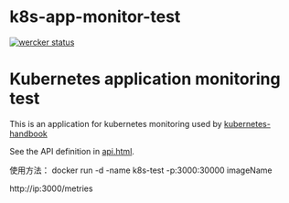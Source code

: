 # k8s-app-monitor-test
[![wercker status](https://app.wercker.com/status/72a4489eb1a5f2c7667b09f235a65fcc/s/master "wercker status")](https://app.wercker.com/project/byKey/72a4489eb1a5f2c7667b09f235a65fcc)

# Kubernetes application monitoring test
This is an application for kubernetes monitoring used by [kubernetes-handbook](https://github.com/rootsongjc/kubernetes-handbook)

See the API definition in [api.html](api.html).

使用方法：
docker run -d -name k8s-test -p:3000:30000 imageName

http://ip:3000/metries
